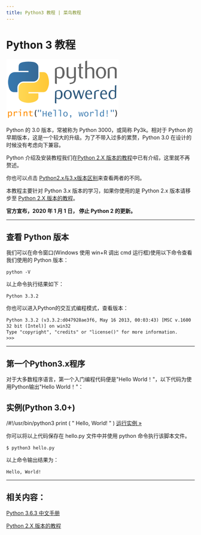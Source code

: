 ```yaml
---
title: Python3 教程 | 菜鸟教程
---
```

# Python 3 教程

![python3](/assets/images/20210221/python3-tutorial_MwxekiYf.png)

Python 的 3.0 版本，常被称为 Python 3000，或简称 Py3k。相对于 Python 的早期版本，这是一个较大的升级。为了不带入过多的累赘，Python 3.0 在设计的时候没有考虑向下兼容。

Python 介绍及安装教程我们在[Python 2.X 版本的教程](https://www.runoob.com/python/python-tutorial.html)中已有介绍，这里就不再赘述。[]()

你也可以点击 [Python2.x与3.x版本区别](https://www.runoob.com/python3/python-2x-3x.html)来查看两者的不同。

本教程主要针对 Python 3.x 版本的学习，如果你使用的是 Python 2.x 版本请移步至 [Python 2.X 版本的教程](https://www.runoob.com/python/python-tutorial.html)。

**官方宣布，2020 年 1 月 1 日， 停止 Python 2 的更新。**

----

## 查看 Python 版本

我们可以在命令窗口(Windows 使用 win+R 调出 cmd 运行框)使用以下命令查看我们使用的 Python 版本：

```
python -V
```

以上命令执行结果如下：

```
Python 3.3.2
```

你也可以进入Python的交互式编程模式，查看版本：

```
Python 3.3.2 (v3.3.2:d047928ae3f6, May 16 2013, 00:03:43) [MSC v.1600 32 bit (Intel)] on win32
Type "copyright", "credits" or "license()" for more information.
>>>
```

----

## 第一个Python3.x程序

对于大多数程序语言，第一个入门编程代码便是"Hello World！"，以下代码为使用Python输出"Hello World！"：
## 实例(Python 3.0+)

/#!/usr/bin/python3  print ( " Hello, World! " )
[运行实例 »](https://www.runoob.com/try/runcode.php?filename=HelloWorld&type=python3)

你可以将以上代码保存在 hello.py 文件中并使用 python 命令执行该脚本文件。

```
$ python3 hello.py
```

以上命令输出结果为：

```
Hello, World!
```

----

## 相关内容：

[Python 3.6.3 中文手册](https://www.runoob.com/manual/pythontutorial3/docs/html/)

[Python 2.X 版本的教程](https://www.runoob.com/python/python-tutorial.html)

